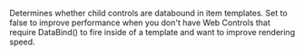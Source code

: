 ﻿Determines whether child controls are databound in item templates. Set to false to improve performance when you don't have Web Controls that require DataBind() to fire inside of a template and want to improve rendering speed.